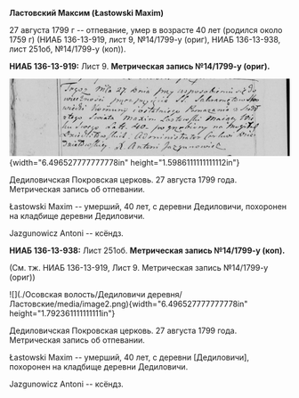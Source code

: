 **Ластовский Максим (Łаstowski Maxim)**

27 августа 1799 г -- отпевание, умер в возрасте 40 лет (родился около
1759 г) (НИАБ 136-13-919, лист 9, №14/1799-у (ориг), НИАБ 136-13-938,
лист 251об, №14/1799-у (коп)).

**НИАБ 136-13-919:** Лист 9. **Метрическая запись №14/1799-у (ориг).**

![](./media/e02b1f7b180f82607d211882fa85a764f1751f7a.png){width="6.496527777777778in"
height="1.5986111111111112in"}

Дедиловичская Покровская церковь. 27 августа 1799 года. Метрическая
запись об отпевании.

Łastowski Maxim -- умерший, 40 лет, с деревни Дедиловичи, похоронен на
кладбище деревни Дедиловичи.

Jazgunowicz Antoni -- ксёндз.

**НИАБ 136-13-938:** Лист 251об. **Метрическая запись №14/1799-у
(коп).**

(См. тж. НИАБ 136-13-919, Лист 9. Метрическая запись №14/1799-у (ориг))

![](./Осовская волость/Дедиловичи деревня/Ластовские/media/image2.png){width="6.496527777777778in"
height="1.792361111111111in"}

Дедиловичская Покровская церковь. 27 августа 1799 года. Метрическая
запись об отпевании.

Łastowski Maxim -- умерший, 40 лет, с деревни \[Дедиловичи\], похоронен
на кладбище деревни Дедиловичи.

Jazgunowicz Antoni -- ксёндз.
